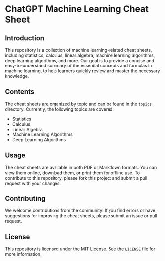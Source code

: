 # ChatGPT Machine Learning Cheat Sheet

## Introduction

This repository is a collection of machine learning-related cheat sheets, including statistics, calculus, linear algebra, machine learning algorithms, deep learning algorithms, and more. Our goal is to provide a concise and easy-to-understand summary of the essential concepts and formulas in machine learning, to help learners quickly review and master the necessary knowledge.

## Contents

The cheat sheets are organized by topic and can be found in the `topics` directory. Currently, the following topics are covered:

- Statistics
- Calculus
- Linear Algebra
- Machine Learning Algorithms
- Deep Learning Algorithms

## Usage

The cheat sheets are available in both PDF or Markdown formats. You can view them online, download them, or print them for offline use. To contribute to this repository, please fork this project and submit a pull request with your changes.

## Contributing

We welcome contributions from the community! If you find errors or have suggestions for improving the cheat sheets, please submit an issue or pull request.

## License

This repository is licensed under the MIT License. See the `LICENSE` file for more information.
